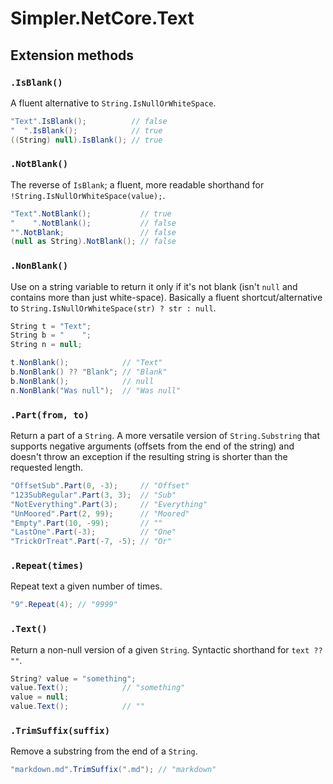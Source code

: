# Simpler.NetCore.Text

## Extension methods

### `.IsBlank()`

A fluent alternative to `String.IsNullOrWhiteSpace`.

```cs
"Text".IsBlank();          // false
"  ".IsBlank();            // true
((String) null).IsBlank(); // true
```

### `.NotBlank()`

The reverse of `IsBlank`; a fluent, more readable shorthand for `!String.IsNullOrWhiteSpace(value);`.

```cs
"Text".NotBlank();           // true
"    ".NotBlank();           // false
"".NotBlank;                 // false
(null as String).NotBlank(); // false
```


### `.NonBlank()`

Use on a string variable to return it only if it's not blank (isn't `null` and contains more than just white-space).
Basically a fluent shortcut/alternative to `String.IsNullOrWhiteSpace(str) ? str : null`.

```cs
String t = "Text";
String b = "    ";
String n = null;

t.NonBlank();            // "Text"
b.NonBlank() ?? "Blank"; // "Blank"
b.NonBlank();            // null
n.NonBlank("Was null");  // "Was null" 
```


### `.Part(from, to)`

Return a part of a `String`. 
A more versatile version of `String.Substring` that supports negative arguments (offsets from the end of the string) and doesn't throw an exception if the resulting string is shorter than the requested length.

```cs
"OffsetSub".Part(0, -3);     // "Offset"
"123SubRegular".Part(3, 3);  // "Sub"
"NotEverything".Part(3);     // "Everything"
"UnMoored".Part(2, 99);      // "Moored"
"Empty".Part(10, -99);       // ""
"LastOne".Part(-3);          // "One"
"TrickOrTreat".Part(-7, -5); // "Or" 
```

### `.Repeat(times)`

Repeat text a given number of times.

```cs
"9".Repeat(4); // "9999"
```


### `.Text()`

Return a non-null version of a given `String`.
Syntactic shorthand for `text ?? ""`.

```cs
String? value = "something";
value.Text();            // "something"
value = null;
value.Text();            // ""
```


### `.TrimSuffix(suffix)`

Remove a substring from the end of a `String`.

```cs
"markdown.md".TrimSuffix(".md"); // "markdown"
```